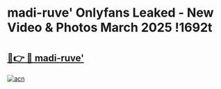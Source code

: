 # madi-ruve' Onlyfans Leaked - New Video & Photos March 2025 !1692t

# <h2><a href="https://zjavyk.iuczelnia.edu.pl?title=madi-ruve'&ref=1692t">🔗👉 🔴 madi-ruve'</a></h2>

[![acn](https://github.com/user-attachments/assets/0f9c940e-d8b0-45ae-aac7-cd30a18b3e1c)](https://zjavyk.iuczelnia.edu.pl?title=madi-ruve'&ref=1692t)

